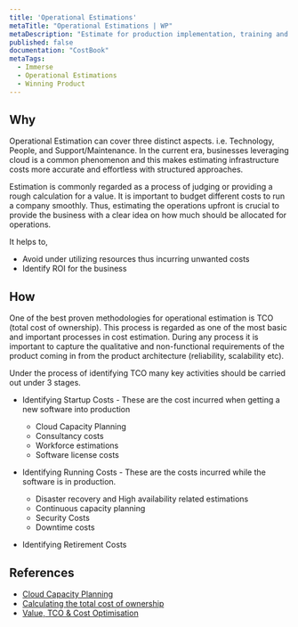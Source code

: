 ```yaml
---
title: 'Operational Estimations'
metaTitle: "Operational Estimations | WP"
metaDescription: "Estimate for production implementation, training and running cost estimations in operation."
published: false
documentation: "CostBook"
metaTags:
  - Immerse
  - Operational Estimations
  - Winning Product
---
```



## Why
Operational Estimation can cover three distinct aspects. i.e. Technology, People, and Support/Maintenance. In the current era, businesses leveraging cloud is a common phenomenon and this makes estimating infrastructure costs more accurate and effortless with structured approaches. 

Estimation is commonly regarded as a process of judging or providing a rough calculation for a value.
It is important to budget different costs to run a company smoothly. Thus, estimating the operations upfront is crucial to provide the business with a clear idea on how much should be allocated for operations.

It helps to,
- Avoid under utilizing resources thus incurring unwanted costs
- Identify ROI for the business


## How
One of the best proven methodologies for operational estimation is TCO (total cost of ownership). This process is regarded as one of the most basic and important processes in cost estimation. During any process it is important to capture the qualitative and non-functional requirements of the product coming in from the product architecture (reliability, scalability etc).

Under the process of identifying TCO many key activities should be carried out under 3 stages.

- Identifying Startup Costs - These are the cost incurred when getting a new software into production
  - Cloud Capacity Planning
  - Consultancy costs
  - Workforce estimations
  - Software license costs

- Identifying Running Costs - These are the costs incurred while the software is in production.
  - Disaster recovery and High availability related estimations
  - Continuous capacity planning
  - Security Costs
  - Downtime costs

- Identifying Retirement Costs


## References
- [Cloud Capacity Planning](https://increment.com/cloud/an-engineers-guide-to-cloud-capacity-planning/)
- [Calculating the total cost of ownership](https://www.cio.com/article/3005705/calculating-the-total-cost-of-ownership-for-enterprise-software.html)
- [Value, TCO & Cost Optimisation](https://www.slideshare.net/AmazonWebServices/value-tco-cost-optimisation-on-aws)
